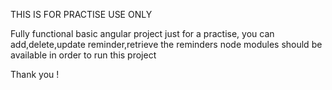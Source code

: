 THIS IS FOR PRACTISE USE ONLY 

Fully functional basic angular project just for a practise,
you can add,delete,update reminder,retrieve the reminders
node modules should be available in order to run this project

Thank you !
